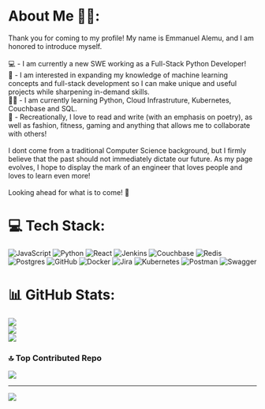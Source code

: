 # About Me 👋🏾:
Thank you for coming to my profile! My name is Emmanuel Alemu, and I am honored to introduce myself.<br><br>💻 - I am currently a new SWE working as a Full-Stack Python Developer!<br>🧠 - I am interested in expanding my knowledge of machine learning concepts and full-stack development so I can make unique and useful projects while sharpening in-demand skills.<br>✍🏾 - I am currently learning Python, Cloud Infrastruture, Kubernetes, Couchbase and SQL.<br>🎨 - Recreationally, I love to read and write (with an emphasis on poetry), as well as fashion, fitness, gaming and anything that allows me to collaborate with others!<br><br> I dont come from a traditional Computer Science background, but I firmly believe that the past should not immediately dictate our future. As my page evolves, I hope to display the mark of an engineer that loves people and loves to learn even more!<br><br>Looking ahead for what is to come! 🚀


# 💻 Tech Stack:
![JavaScript](https://img.shields.io/badge/javascript-%23323330.svg?style=for-the-badge&logo=javascript&logoColor=%23F7DF1E) ![Python](https://img.shields.io/badge/python-3670A0?style=for-the-badge&logo=python&logoColor=ffdd54) ![React](https://img.shields.io/badge/react-%2320232a.svg?style=for-the-badge&logo=react&logoColor=%2361DAFB) ![Jenkins](https://img.shields.io/badge/jenkins-%232C5263.svg?style=for-the-badge&logo=jenkins&logoColor=white) ![Couchbase](https://img.shields.io/badge/Couchbase-EA2328?style=for-the-badge&logo=couchbase&logoColor=white) ![Redis](https://img.shields.io/badge/redis-%23DD0031.svg?style=for-the-badge&logo=redis&logoColor=white) ![Postgres](https://img.shields.io/badge/postgres-%23316192.svg?style=for-the-badge&logo=postgresql&logoColor=white) ![GitHub](https://img.shields.io/badge/github-%23121011.svg?style=for-the-badge&logo=github&logoColor=white) ![Docker](https://img.shields.io/badge/docker-%230db7ed.svg?style=for-the-badge&logo=docker&logoColor=white) ![Jira](https://img.shields.io/badge/jira-%230A0FFF.svg?style=for-the-badge&logo=jira&logoColor=white) ![Kubernetes](https://img.shields.io/badge/kubernetes-%23326ce5.svg?style=for-the-badge&logo=kubernetes&logoColor=white) ![Postman](https://img.shields.io/badge/Postman-FF6C37?style=for-the-badge&logo=postman&logoColor=white) ![Swagger](https://img.shields.io/badge/-Swagger-%23Clojure?style=for-the-badge&logo=swagger&logoColor=white)
# 📊 GitHub Stats:
![](https://github-readme-stats.vercel.app/api?username=eaalemu&theme=github_dark&hide_border=true&include_all_commits=false&count_private=false)<br/>
![](https://github-readme-streak-stats.herokuapp.com/?user=eaalemu&theme=github_dark&hide_border=true)<br/>
![](https://github-readme-stats.vercel.app/api/top-langs/?username=eaalemu&theme=github_dark&hide_border=true&include_all_commits=false&count_private=false&layout=compact)

### 🔝 Top Contributed Repo
![](https://github-contributor-stats.vercel.app/api?username=eaalemu&limit=5&theme=dark&combine_all_yearly_contributions=true)

---
[![](https://visitcount.itsvg.in/api?id=eaalemu&icon=2&color=9)](https://visitcount.itsvg.in)

<!-- Proudly created with GPRM ( https://gprm.itsvg.in ) -->
